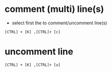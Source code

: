 # comment (multi) line(s)


- select first the to comment/uncomment line(s)
```
[CTRL] + [K] ,[CTRL]+ [c]
```

# uncomment line

```
[CTRL] + [K] ,[CTRL]+ [u]
```
